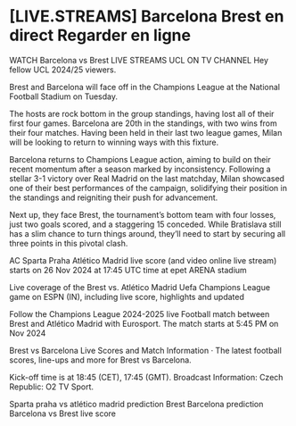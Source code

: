 # [LIVE.STREAMS] Barcelona Brest en direct Regarder en ligne

WATCH Barcelona vs Brest LIVE STREAMS UCL ON TV CHANNEL Hey fellow UCL 2024/25 viewers.

Brest and Barcelona will face off in the Champions League at the National Football Stadium on Tuesday.

The hosts are rock bottom in the group standings, having lost all of their first four games. Barcelona are 20th in the standings, with two wins from their four matches. Having been held in their last two league games, Milan will be looking to return to winning ways with this fixture.

Barcelona returns to Champions League action, aiming to build on their recent momentum after a season marked by inconsistency. Following a stellar 3-1 victory over Real Madrid on the last matchday, Milan showcased one of their best performances of the campaign, solidifying their position in the standings and reigniting their push for advancement.

Next up, they face Brest, the tournament’s bottom team with four losses, just two goals scored, and a staggering 15 conceded. While Bratislava still has a slim chance to turn things around, they’ll need to start by securing all three points in this pivotal clash.

AC Sparta Praha Atlético Madrid live score (and video online live stream) starts on 26 Nov 2024 at 17:45 UTC time at epet ARENA stadium

Live coverage of the Brest vs. Atlético Madrid Uefa Champions League game on ESPN (IN), including live score, highlights and updated

Follow the Champions League 2024-2025 live Football match between Brest and Atlético Madrid with Eurosport. The match starts at 5:45 PM on Nov 2024

Brest vs Barcelona Live Scores and Match Information · The latest football scores, line-ups and more for Brest vs Barcelona.

Kick-off time is at 18:45 (CET), 17:45 (GMT). Broadcast Information: Czech Republic: O2 TV Sport.

Sparta praha vs atlético madrid prediction
Brest Barcelona prediction
Barcelona vs Brest live score
